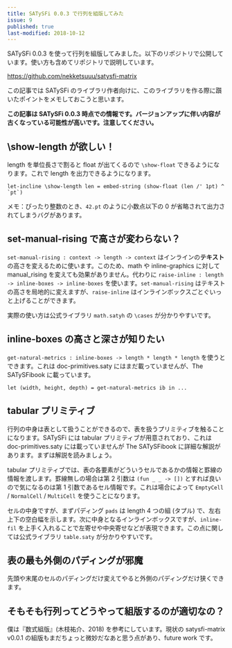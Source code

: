 ```yaml
---
title: SATySFi 0.0.3 で行列を組版してみた
issue: 9
published: true
last-modified: 2018-10-12
---
```


SATySFi 0.0.3 を使って行列を組版してみました。以下のリポジトリで公開しています。使い方も含めてリポジトリで説明しています。

<https://github.com/nekketsuuu/satysfi-matrix>

この記事では SATySFi のライブラリ作者向けに、このライブラリを作る際に躓いたポイントをメモしておこうと思います。

**この記事は SATySFi 0.0.3 時点での情報です。バージョンアップに伴い内容が古くなっている可能性が高いです。注意してください。**

## \show-length が欲しい！

length を単位長さで割ると float が出てくるので `\show-float` できるようになります。これで length を出力できるようになります。

```satysfi
let-incline \show-length len = embed-string (show-float (len /' 1pt) ^ `pt`)
```

メモ：ぴったり整数のとき、`42.pt` のように小数点以下の 0 が省略されて出力されてしまうバグがあります。

## set-manual-rising で高さが変わらない？

`set-manual-rising : context -> length -> context` はインラインの**テキスト**の高さを変えるために使います。このため、math や inline-graphics に対して manual_rising を変えても効果がありません。代わりに `raise-inline : length -> inline-boxes -> inline-boxes` を使います。`set-manual-rising` はテキストの高さを局地的に変えますが、`raise-inline` はインラインボックスごとぐいっと上げることができます。

実際の使い方は公式ライブラリ `math.satyh` の `\cases` が分かりやすいです。

## inline-boxes の高さと深さが知りたい

`get-natural-metrics : inline-boxes -> length * length * length` を使うとできます。これは doc-primitives.saty にはまだ載っていませんが、The SATySFibook に載っています。

```satysfi
let (width, height, depth) = get-natural-metrics ib in ...
```

## tabular プリミティブ

行列の中身は表として扱うことができるので、表を扱うプリミティブを触ることになります。SATySFi には tabular プリミティブが用意されており、これは doc-primitives.saty には載っていませんが The SATySFibook に詳細な解説があります。まずは解説を読みましょう。

tabular プリミティブでは、表の各要素がどういうセルであるかの情報と罫線の情報を渡します。罫線無しの場合は第 2 引数は `(fun _ _ -> [])` とすれば良いので気になるのは第 1 引数であるセル情報です。これは場合によって `EmptyCell` / `NormalCell` / `MultiCell` を使うことになります。

セルの中身ですが、まずパディング `pads` は length 4 つの組 (タプル) で、左右上下の空白幅を示します。次に中身となるインラインボックスですが、`inline-fil` を上手く入れることで左寄せや中央寄せなどが表現できます。この点に関しては公式ライブラリ `table.saty` が分かりやすいです。

## 表の最も外側のパディングが邪魔

先頭や末尾のセルのパディングだけ変えてやると外側のパディングだけ狭くできます。

## そもそも行列ってどうやって組版するのが適切なの？

僕は『数式組版』(木枝祐介、2018) を参考にしています。現状の satysfi-matrix v0.0.1 の組版もまだちょっと微妙だなあと思う点があり、future work です。
